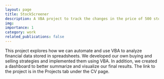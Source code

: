 ```yaml
---
layout: page
title: StockScreener
description: A VBA project to track the changes in the price of 500 stocks
img:
importance: 1
category: work
related_publications: false
---
```


This project explores how we can automate and use VBA to analyze financial data stored in spreadsheets. We developed our own buying and selling strategies and implemented them using VBA. In addition, we created a dashboard to better summarize and visualize our final results. The link to the project is in the Projects tab under the CV page.

